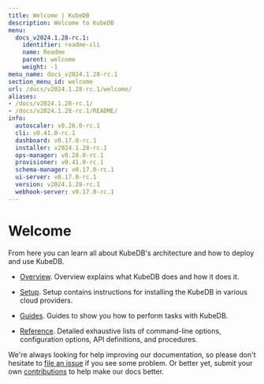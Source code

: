 ```yaml
---
title: Welcome | KubeDB
description: Welcome to KubeDB
menu:
  docs_v2024.1.28-rc.1:
    identifier: readme-cli
    name: Readme
    parent: welcome
    weight: -1
menu_name: docs_v2024.1.28-rc.1
section_menu_id: welcome
url: /docs/v2024.1.28-rc.1/welcome/
aliases:
- /docs/v2024.1.28-rc.1/
- /docs/v2024.1.28-rc.1/README/
info:
  autoscaler: v0.26.0-rc.1
  cli: v0.41.0-rc.1
  dashboard: v0.17.0-rc.1
  installer: v2024.1.28-rc.1
  ops-manager: v0.28.0-rc.1
  provisioner: v0.41.0-rc.1
  schema-manager: v0.17.0-rc.1
  ui-server: v0.17.0-rc.1
  version: v2024.1.28-rc.1
  webhook-server: v0.17.0-rc.1
---
```


# Welcome

From here you can learn all about KubeDB's architecture and how to deploy and use KubeDB.

- [Overview](/docs/v2024.1.28-rc.1/overview/). Overview explains what KubeDB does and how it does it.

- [Setup](/docs/v2024.1.28-rc.1/setup/). Setup contains instructions for installing the KubeDB in various cloud providers.

- [Guides](/docs/v2024.1.28-rc.1/guides/). Guides to show you how to perform tasks with KubeDB.

- [Reference](/docs/v2024.1.28-rc.1/reference/). Detailed exhaustive lists of command-line options, configuration options, API definitions, and procedures.

We're always looking for help improving our documentation, so please don't hesitate to [file an issue](https://github.com/kubedb/project/issues/new) if you see some problem. Or better yet, submit your own [contributions](/docs/v2024.1.28-rc.1/CONTRIBUTING) to help make our docs better.
